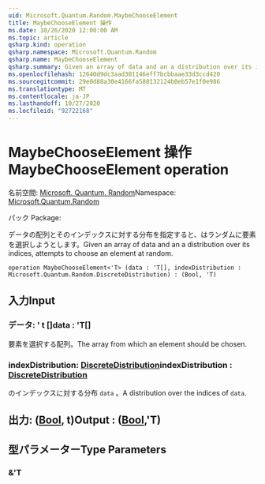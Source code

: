 ```yaml
---
uid: Microsoft.Quantum.Random.MaybeChooseElement
title: MaybeChooseElement 操作
ms.date: 10/26/2020 12:00:00 AM
ms.topic: article
qsharp.kind: operation
qsharp.namespace: Microsoft.Quantum.Random
qsharp.name: MaybeChooseElement
qsharp.summary: Given an array of data and an a distribution over its indices, attempts to choose an element at random.
ms.openlocfilehash: 12640d9dc3aad301146eff7bcbbaae33d3ccd420
ms.sourcegitcommit: 29e0d88a30e4166fa580132124b0eb57e1f0e986
ms.translationtype: MT
ms.contentlocale: ja-JP
ms.lasthandoff: 10/27/2020
ms.locfileid: "92722168"
---
```

# <a name="maybechooseelement-operation"></a><span data-ttu-id="a376a-102">MaybeChooseElement 操作</span><span class="sxs-lookup"><span data-stu-id="a376a-102">MaybeChooseElement operation</span></span>

<span data-ttu-id="a376a-103">名前空間: [Microsoft. Quantum. Random](xref:Microsoft.Quantum.Random)</span><span class="sxs-lookup"><span data-stu-id="a376a-103">Namespace: [Microsoft.Quantum.Random](xref:Microsoft.Quantum.Random)</span></span>

<span data-ttu-id="a376a-104">パック [](https://nuget.org/packages/)</span><span class="sxs-lookup"><span data-stu-id="a376a-104">Package: [](https://nuget.org/packages/)</span></span>


<span data-ttu-id="a376a-105">データの配列とそのインデックスに対する分布を指定すると、はランダムに要素を選択しようとします。</span><span class="sxs-lookup"><span data-stu-id="a376a-105">Given an array of data and an a distribution over its indices, attempts to choose an element at random.</span></span>

```qsharp
operation MaybeChooseElement<'T> (data : 'T[], indexDistribution : Microsoft.Quantum.Random.DiscreteDistribution) : (Bool, 'T)
```


## <a name="input"></a><span data-ttu-id="a376a-106">入力</span><span class="sxs-lookup"><span data-stu-id="a376a-106">Input</span></span>

### <a name="data--t"></a><span data-ttu-id="a376a-107">データ: ' t []</span><span class="sxs-lookup"><span data-stu-id="a376a-107">data : 'T[]</span></span>

<span data-ttu-id="a376a-108">要素を選択する配列。</span><span class="sxs-lookup"><span data-stu-id="a376a-108">The array from which an element should be chosen.</span></span>


### <a name="indexdistribution--discretedistribution"></a><span data-ttu-id="a376a-109">indexDistribution: [DiscreteDistribution](xref:Microsoft.Quantum.Random.DiscreteDistribution)</span><span class="sxs-lookup"><span data-stu-id="a376a-109">indexDistribution : [DiscreteDistribution](xref:Microsoft.Quantum.Random.DiscreteDistribution)</span></span>

<span data-ttu-id="a376a-110">のインデックスに対する分布 `data` 。</span><span class="sxs-lookup"><span data-stu-id="a376a-110">A distribution over the indices of `data`.</span></span>



## <a name="output--boolt"></a><span data-ttu-id="a376a-111">出力: ([Bool](xref:microsoft.quantum.lang-ref.bool), t)</span><span class="sxs-lookup"><span data-stu-id="a376a-111">Output : ([Bool](xref:microsoft.quantum.lang-ref.bool),'T)</span></span>



## <a name="type-parameters"></a><span data-ttu-id="a376a-112">型パラメーター</span><span class="sxs-lookup"><span data-stu-id="a376a-112">Type Parameters</span></span>

### <a name="t"></a><span data-ttu-id="a376a-113">&</span><span class="sxs-lookup"><span data-stu-id="a376a-113">'T</span></span>

